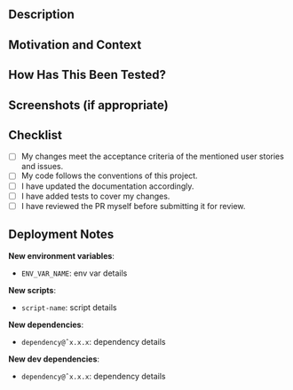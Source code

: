 <!--- Provide a general summary of your changes in the title -->
<!--- above using  the project's commit convention format. -->
<!--- If the pull request contains multiple types of changes, -->
<!--- e.g.: feat and refactor, split the pull request into multiple ones. -->

## Description

<!--- Describe your changes in detail. -->

## Motivation and Context

<!--- Why is this change required? What problem does it solve? -->
<!--- If it fixes an open issue, please link to the issue here. -->
<!--- If it is related to user stories, please link to the relevant user stories here. -->

## How Has This Been Tested?

<!--- Please describe in detail how you tested your changes. -->
<!--- Include details of your testing environment, and the tests you ran to -->
<!--- see how your change affects other areas of the code, etc. -->

## Screenshots (if appropriate)

## Checklist

<!--- Go over all the following points, and put an `x` in all the boxes that apply. -->
<!--- If you're unsure about any of these, don't hesitate to ask. -->

- [ ] My changes meet the acceptance criteria of the mentioned user stories and issues.
- [ ] My code follows the conventions of this project.
- [ ] I have updated the documentation accordingly.
- [ ] I have added tests to cover my changes.
- [ ] I have reviewed the PR myself before submitting it for review.

## Deployment Notes

<!--- Notes regarding deployment of the contained body of work. -->
<!--- These should note any new dependencies, new scripts, etc. -->

**New environment variables**:

- `ENV_VAR_NAME`: env var details

**New scripts**:

- `script-name`: script details

**New dependencies**:

- `dependency@ˆx.x.x`: dependency details

**New dev dependencies**:

- `dependency@ˆx.x.x`: dependency details
